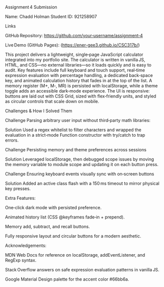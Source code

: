 Assignment 4 Submission

Name: Chadd Holman Student ID: 921258907 

Links

GitHub Repository: https://github.com/your‑username/assignment‑4

Live Demo (GitHub Pages): (https://ener-gee3.github.io/CSC317b/)


This project delivers a lightweight, single‑page JavaScript calculator integrated into my portfolio site.  The calculator is written in vanilla JS, HTML, and CSS—no external libraries—so it loads quickly and is easy to audit.  Key features include full keyboard and touch support, real‑time expression evaluation with percentage handling, a dedicated back‑space key, and animated calculation history that fades in at the top of the list.  A memory register (M+, M‑, MR) is persisted with localStorage, while a theme toggle adds an accessible dark‑mode experience.  The UI is responsive: buttons are laid out with CSS Grid, sized with flex‑friendly units, and styled as circular controls that scale down on mobile.

Challenges & How I Solved Them

Challenge
Parsing arbitrary user input without third‑party math libraries:

Solution
Used a regex whitelist to filter characters and wrapped the evaluation in a strict‑mode Function constructor with try/catch to trap errors.

Challenge
Persisting memory and theme preferences across sessions

Solution
Leveraged localStorage, then debugged scope issues by moving the memory variable to module scope and updating it on each button press.

Challenge
Ensuring keyboard events visually sync with on‑screen buttons

Solution
Added an active class flash with a 150 ms timeout to mirror physical key presses.


Extra Features:

One‑click dark mode with persisted preference.

Animated history list (CSS @keyframes fade‑in + prepend).

Memory add, subtract, and recall buttons.

Fully responsive layout and circular buttons for a modern aesthetic.


Acknowledgements:

MDN Web Docs for reference on localStorage, addEventListener, and RegExp syntax.

Stack Overflow answers on safe expression evaluation patterns in vanilla JS.

Google Material Design palette for the accent color #66bb6a.

